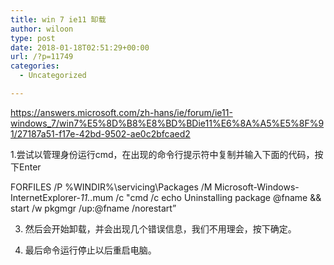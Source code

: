 ```yaml
---
title: win 7 ie11 缷载
author: wiloon
type: post
date: 2018-01-18T02:51:29+00:00
url: /?p=11749
categories:
  - Uncategorized

---
```

https://answers.microsoft.com/zh-hans/ie/forum/ie11-windows_7/win7%E5%8D%B8%E8%BD%BDie11%E6%8A%A5%E5%8F%91/27187a51-f17e-42bd-9502-ae0c2bfcaed2
  
1.尝试以管理身份运行cmd，在出现的命令行提示符中复制并输入下面的代码，按下Enter

FORFILES /P %WINDIR%\servicing\Packages /M Microsoft-Windows-InternetExplorer-_11._.mum /c "cmd /c echo Uninstalling package @fname && start /w pkgmgr /up:@fname /norestart&#8221;
  
3. 然后会开始卸载，并会出现几个错误信息，我们不用理会，按下确定。
  
4. 最后命令运行停止以后重启电脑。